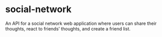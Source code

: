 # social-network
An API for a social network web application where users can share their thoughts, react to friends’ thoughts, and create a friend list.

